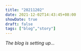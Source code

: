 ```yaml
---
title: "20211202"
date: 2021-12-02T14:43:45+08:00
showDate: true
draft: false
tags: ["blog","story"]
---
```


*The blog is setting up...*

